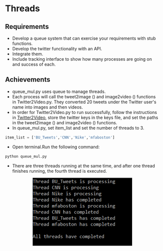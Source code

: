 # Threads
## Requirements
- Develop a queue system that can exercise your requirements with stub functions.
- Develop the twitter functionality with an API.
- Integrate them.
- Include tracking interface to show how many processes are going on and success of each.
## Achievements
- queue_mul.py uses queue to manage threads.
- Each process will call the tweet2image () and image2video () functions in Twitter2Video.py. They converted 20 tweets under the Twitter user's name into images and then videos.
- In order for Twitter2Video.py to run successfully, follow the instructions in [Twitter2Video](https://github.com/BUEC500C1/video-lqi25/tree/master/Twitter2Video), store the twitter keys in the keys file, and set the paths in the tweet2image () and image2video () functions.
- In queue_mul.py, set item_list and set the number of threads to 3.
```python
item_list = ['BU_Tweets','CNN','Nike','mfaboston']
```
- Open terminal.Run the following command:
```python
python queue_mul.py
```
- There are three threads running at the same time, and after one thread finishes running, the fourth thread is executed.
<p align="center">   
<img src="https://github.com/BUEC500C1/video-lqi25/blob/master/Threads/threads.png"/> 
</p>


